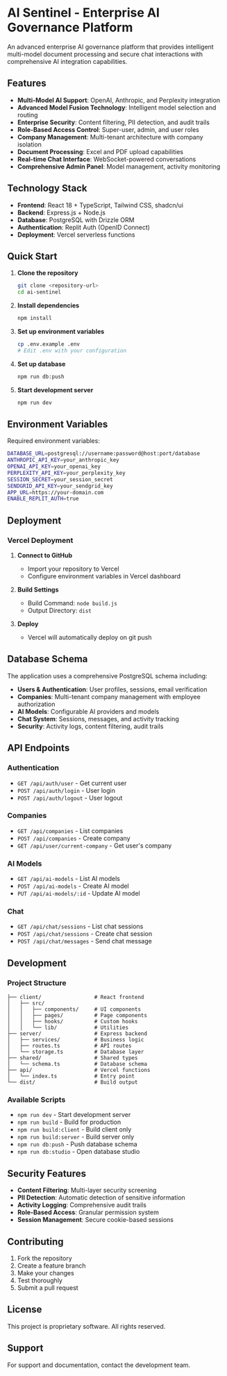 # AI Sentinel - Enterprise AI Governance Platform

An advanced enterprise AI governance platform that provides intelligent multi-model document processing and secure chat interactions with comprehensive AI integration capabilities.

## Features

- **Multi-Model AI Support**: OpenAI, Anthropic, and Perplexity integration
- **Advanced Model Fusion Technology**: Intelligent model selection and routing
- **Enterprise Security**: Content filtering, PII detection, and audit trails  
- **Role-Based Access Control**: Super-user, admin, and user roles
- **Company Management**: Multi-tenant architecture with company isolation
- **Document Processing**: Excel and PDF upload capabilities
- **Real-time Chat Interface**: WebSocket-powered conversations
- **Comprehensive Admin Panel**: Model management, activity monitoring

## Technology Stack

- **Frontend**: React 18 + TypeScript, Tailwind CSS, shadcn/ui
- **Backend**: Express.js + Node.js
- **Database**: PostgreSQL with Drizzle ORM
- **Authentication**: Replit Auth (OpenID Connect)
- **Deployment**: Vercel serverless functions

## Quick Start

1. **Clone the repository**
   ```bash
   git clone <repository-url>
   cd ai-sentinel
   ```

2. **Install dependencies**
   ```bash
   npm install
   ```

3. **Set up environment variables**
   ```bash
   cp .env.example .env
   # Edit .env with your configuration
   ```

4. **Set up database**
   ```bash
   npm run db:push
   ```

5. **Start development server**
   ```bash
   npm run dev
   ```

## Environment Variables

Required environment variables:

```bash
DATABASE_URL=postgresql://username:password@host:port/database
ANTHROPIC_API_KEY=your_anthropic_key
OPENAI_API_KEY=your_openai_key
PERPLEXITY_API_KEY=your_perplexity_key
SESSION_SECRET=your_session_secret
SENDGRID_API_KEY=your_sendgrid_key
APP_URL=https://your-domain.com
ENABLE_REPLIT_AUTH=true
```

## Deployment

### Vercel Deployment

1. **Connect to GitHub**
   - Import your repository to Vercel
   - Configure environment variables in Vercel dashboard

2. **Build Settings**
   - Build Command: `node build.js`
   - Output Directory: `dist`

3. **Deploy**
   - Vercel will automatically deploy on git push

## Database Schema

The application uses a comprehensive PostgreSQL schema including:

- **Users & Authentication**: User profiles, sessions, email verification
- **Companies**: Multi-tenant company management with employee authorization
- **AI Models**: Configurable AI providers and models
- **Chat System**: Sessions, messages, and activity tracking
- **Security**: Activity logs, content filtering, audit trails

## API Endpoints

### Authentication
- `GET /api/auth/user` - Get current user
- `POST /api/auth/login` - User login
- `POST /api/auth/logout` - User logout

### Companies
- `GET /api/companies` - List companies
- `POST /api/companies` - Create company
- `GET /api/user/current-company` - Get user's company

### AI Models
- `GET /api/ai-models` - List AI models
- `POST /api/ai-models` - Create AI model
- `PUT /api/ai-models/:id` - Update AI model

### Chat
- `GET /api/chat/sessions` - List chat sessions
- `POST /api/chat/sessions` - Create chat session
- `POST /api/chat/messages` - Send chat message

## Development

### Project Structure

```
├── client/                 # React frontend
│   ├── src/
│   │   ├── components/     # UI components
│   │   ├── pages/          # Page components
│   │   ├── hooks/          # Custom hooks
│   │   └── lib/            # Utilities
├── server/                 # Express backend
│   ├── services/           # Business logic
│   ├── routes.ts           # API routes
│   └── storage.ts          # Database layer
├── shared/                 # Shared types
│   └── schema.ts           # Database schema
├── api/                    # Vercel functions
│   └── index.ts            # Entry point
└── dist/                   # Build output
```

### Available Scripts

- `npm run dev` - Start development server
- `npm run build` - Build for production
- `npm run build:client` - Build client only
- `npm run build:server` - Build server only
- `npm run db:push` - Push database schema
- `npm run db:studio` - Open database studio

## Security Features

- **Content Filtering**: Multi-layer security screening
- **PII Detection**: Automatic detection of sensitive information
- **Activity Logging**: Comprehensive audit trails
- **Role-Based Access**: Granular permission system
- **Session Management**: Secure cookie-based sessions

## Contributing

1. Fork the repository
2. Create a feature branch
3. Make your changes
4. Test thoroughly
5. Submit a pull request

## License

This project is proprietary software. All rights reserved.

## Support

For support and documentation, contact the development team.